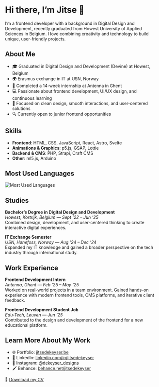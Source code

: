# Hi there, I’m Jitse 👋

I’m a frontend developer with a background in Digital Design and Development, recently graduated from Howest University of Applied Sciences in Belgium. I love combining creativity and technology to build unique, user-friendly projects.

## About Me

- 🎓 Graduated in Digital Design and Development (Devine) at Howest, Belgium  
- 🌍 Erasmus exchange in IT at USN, Norway  
- 💼 Completed a 14-week internship at Antenna in Ghent  
- 💻 Passionate about frontend development, UI/UX design, and continuous learning  
- 🎨 Focused on clean design, smooth interactions, and user-centered solutions  
- 🔍 Currently open to junior frontend opportunities

## Skills

- **Frontend**: HTML, CSS, JavaScript, React, Astro, Svelte  
- **Animations & Graphics**: p5.js, GSAP, Lottie  
- **Backend & CMS**: PHP, Strapi, Craft CMS  
- **Other**: ml5.js, Arduino

## Most Used Languages

![Most Used Languages](https://github-readme-stats.vercel.app/api/top-langs/?username=jitseD&layout=compact&theme=dark)

## Studies

**Bachelor’s Degree in Digital Design and Development**  
*Howest, Kortrijk, Belgium — Sept ’22 – Jun ’25*  
Combined design, development, and user-centered thinking to create interactive digital experiences.

**IT Exchange Semester**  
*USN, Hønefoss, Norway — Aug ’24 – Dec ’24*  
Expanded my IT knowledge and gained a broader perspective on the tech industry through international study.

## Work Experience

**Frontend Development Intern**  
*Antenna, Ghent — Feb ’25 – May ’25*  
Worked on real-world projects in a team environment. Gained hands-on experience with modern frontend tools, CMS platforms, and iterative client feedback.

**Frontend Development Student Job**  
*Edu-Tech, Leuven — Jun ’25*  
Contributed to the design and development of the frontend for a new educational platform.

## Learn More About My Work

- 🌐 Portfolio: [jitsedekeyser.be](https://jitsedekeyser.be)  
- 💼 LinkedIn: [linkedin.com/in/jitsedekeyser](https://www.linkedin.com/in/jitse-dekeyser-92977529b/)  
- 🎨 Instagram: [@dekeyser_designs](https://www.instagram.com/dekeyser_designs/)  
- 🖌️ Behance: [behance.net/jitsedekeyser](https://www.behance.net/jitsedekeyser)

📄 [Download my CV](https://github.com/jitseD/jitseD/raw/main/cv.pdf)

<!--
**jitseD/jitseD** is a ✨ _special_ ✨ repository because its README.md (this file) appears on your GitHub profile.

Here are some ideas to get you started:

- 🔭 I’m currently working on ...
- 🌱 I’m currently learning ...
- 👯 I’m looking to collaborate on ...
- 🤔 I’m looking for help with ...
- 💬 Ask me about ...
- 📫 How to reach me: ...
- 😄 Pronouns: ...
- ⚡ Fun fact: ...
-->
